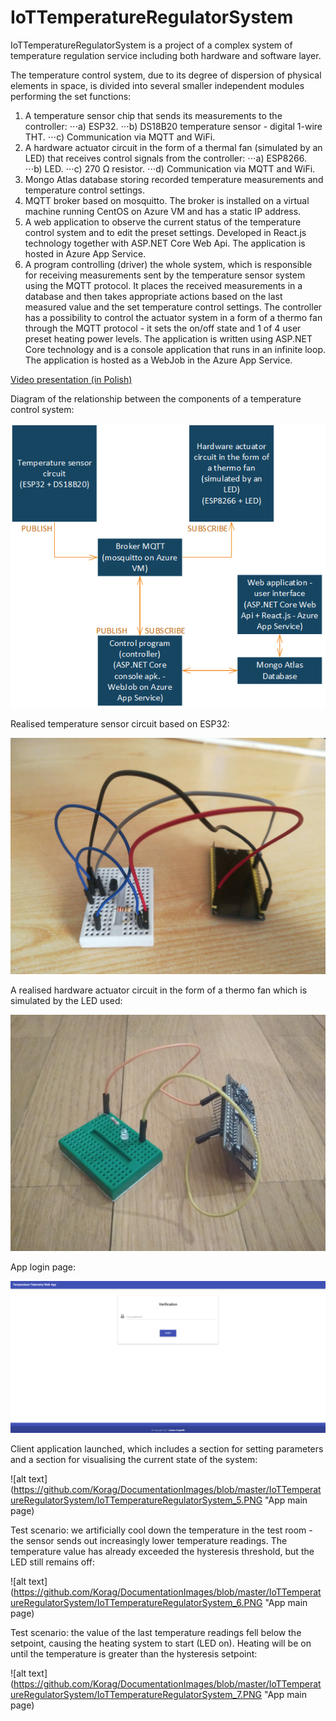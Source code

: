 # IoTTemperatureRegulatorSystem

IoTTemperatureRegulatorSystem is a project of a complex system of temperature regulation service including both hardware and software layer.

The temperature control system, due to its degree of dispersion of physical elements in space, is divided into several smaller independent modules performing the set functions:

1. A temperature sensor chip that sends its measurements to the controller:
⋅⋅⋅a) ESP32.
⋅⋅⋅b) DS18B20 temperature sensor - digital 1-wire THT.
⋅⋅⋅c) Communication via MQTT and WiFi.
2. A hardware actuator circuit in the form of a thermal fan (simulated by an LED) that receives control signals from the controller:
⋅⋅⋅a) ESP8266.
⋅⋅⋅b) LED.
⋅⋅⋅c) 270 Ω resistor.
⋅⋅⋅d) Communication via MQTT and WiFi.
3. Mongo Atlas database storing recorded temperature measurements and temperature control settings.
4. MQTT broker based on mosquitto. The broker is installed on a virtual machine running CentOS on Azure VM and has a static IP address.
5. A web application to observe the current status of the temperature control system and to edit the preset settings. Developed in React.js technology together with ASP.NET Core Web Api. The application is hosted in Azure App Service.
6. A program controlling (driver) the whole system, which is responsible for receiving measurements sent by the temperature sensor system using the MQTT protocol. It places the received measurements in a database and then takes appropriate actions based on the last measured value and the set temperature control settings. The controller has a possibility to control the actuator system in a form of a thermo fan through the MQTT protocol - it sets the on/off state and 1 of 4 user preset heating power levels. The application is written using ASP.NET Core technology and is a console application that runs in an infinite loop. The application is hosted as a WebJob in the Azure App Service.

[Video presentation (in Polish)](https://drive.google.com/file/d/1y3x3fiZzYx_mAQ-jG-lYRKBAApaJIm5i/view?usp=sharing)

Diagram of the relationship between the components of a temperature control system:

![alt text](https://github.com/Korag/DocumentationImages/blob/master/IoTTemperatureRegulatorSystem/IoTTemperatureRegulatorSystem_1.PNG "Components diagram")

Realised temperature sensor circuit based on ESP32:

![alt text](https://github.com/Korag/DocumentationImages/blob/master/IoTTemperatureRegulatorSystem/IoTTemperatureRegulatorSystem_2.PNG "Temperature sensor circuit")

A realised hardware actuator circuit in the form of a thermo fan which is simulated by the LED used:

![alt text](https://github.com/Korag/DocumentationImages/blob/master/IoTTemperatureRegulatorSystem/IoTTemperatureRegulatorSystem_3.PNG "Hardware actuator circuit")

App login page:

![alt text](https://github.com/Korag/DocumentationImages/blob/master/IoTTemperatureRegulatorSystem/IoTTemperatureRegulatorSystem_4.PNG "Login page")

Client application launched, which includes a section for setting parameters and a section for visualising the current state of the system:

![alt text](https://github.com/Korag/DocumentationImages/blob/master/IoTTemperatureRegulatorSystem/IoTTemperatureRegulatorSystem_5.PNG "App main page)

Test scenario: we artificially cool down the temperature in the test room - the sensor sends out increasingly lower temperature readings. The temperature value has already exceeded the hysteresis threshold, but the LED still remains off:

![alt text](https://github.com/Korag/DocumentationImages/blob/master/IoTTemperatureRegulatorSystem/IoTTemperatureRegulatorSystem_6.PNG "App main page)

Test scenario: the value of the last temperature readings fell below the setpoint, causing the heating system to start (LED on). Heating will be on until the temperature is greater than the hysteresis setpoint:

![alt text](https://github.com/Korag/DocumentationImages/blob/master/IoTTemperatureRegulatorSystem/IoTTemperatureRegulatorSystem_7.PNG "App main page)
